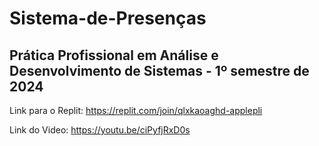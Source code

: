 # Sistema-de-Presenças
Prática Profissional em Análise e Desenvolvimento de Sistemas - 1º semestre de 2024
------------------------------------------------------------------------------------------------
Link para o Replit: https://replit.com/join/qlxkaoaghd-applepli

Link do Video: https://youtu.be/ciPyfjRxD0s
